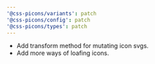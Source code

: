```yaml
---
'@css-picons/variants': patch
'@css-picons/config': patch
'@css-picons/types': patch
---
```


- Add transform method for mutating icon svgs.
- Add more ways of loafing icons.
